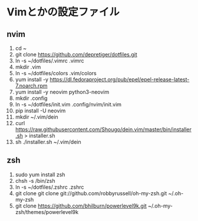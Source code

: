 # Vimとかの設定ファイル

## nvim
1. cd ~
2. git clone https://github.com/depretiger/dotfiles.git
3. ln -s ~/dotfiles/.vimrc .vimrc 
4. mkdir .vim
5. ln -s ~/dotfiles/colors .vim/colors
6. yum install -y https://dl.fedoraproject.org/pub/epel/epel-release-latest-7.noarch.rpm
7. yum install -y neovim python3-neovim
8. mkdir  .config
9. ln -s ~/dotfiles/init.vim .config/nvim/init.vim
10. pip install -U neovim
11. mkdir ~/.vim/dein
12. curl https://raw.githubusercontent.com/Shougo/dein.vim/master/bin/installer.sh > installer.sh
13. sh ./installer.sh ~/.vim/dein

## zsh
1. sudo yum install zsh
2. chsh -s /bin/zsh
3. ln -s ~/dotfiles/.zshrc .zshrc
4. git clone git clone git://github.com/robbyrussell/oh-my-zsh.git ~/.oh-my-zsh
5. git clone https://github.com/bhilburn/powerlevel9k.git ~/.oh-my-zsh/themes/powerlevel9k
